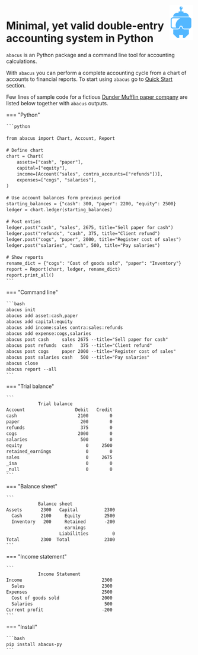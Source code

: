 <img width="64" align="right" src="assets/robot.png">

# Minimal, yet valid double-entry accounting system in Python

`abacus` is an Python package and a command line tool for
 accounting calculations.

With `abacus` you can perform a complete accounting cycle
from a chart of accounts to financial reports. 
To start using `abacus` go to [Quick Start](quick_start.md) section.

Few lines of sample code for a fictious [Dunder Mufflin paper company](https://en.wikipedia.org/wiki/Dunder_Mifflin) are listed below together with `abacus` outputs.

=== "Python" 

    ```python

    from abacus import Chart, Account, Report

    # Define chart
    chart = Chart(
        assets=["cash", "paper"],
        capital=["equity"],
        income=[Account("sales", contra_accounts=["refunds"])],
        expenses=["cogs", "salaries"],
    )

    # Use account balances form previous period
    starting_balances = {"cash": 300, "paper": 2200, "equity": 2500}
    ledger = chart.ledger(starting_balances)

    # Post enties
    ledger.post("cash", "sales", 2675, title="Sell paper for cash")
    ledger.post("refunds", "cash", 375, title="Client refund")
    ledger.post("cogs", "paper", 2000, title="Register cost of sales")
    ledger.post("salaries", "cash", 500, title="Pay salaries")

    # Show reports
    rename_dict = {"cogs": "Cost of goods sold", "paper": "Inventory"}
    report = Report(chart, ledger, rename_dict)
    report.print_all()
    ```

=== "Command line"

    ```bash
    abacus init
    abacus add asset:cash,paper
    abacus add capital:equity
    abacus add income:sales contra:sales:refunds
    abacus add expense:cogs,salaries
    abacus post cash     sales 2675 --title="Sell paper for cash"
    abacus post refunds  cash   375 --title="Client refund"
    abacus post cogs     paper 2000 --title="Register cost of sales"
    abacus post salaries cash   500 --title="Pay salaries"
    abacus close
    abacus report --all
    ```

=== "Trial balance"

    ```
                Trial balance
    Account                   Debit   Credit 
    cash                       2100        0 
    paper                       200        0 
    refunds                     375        0 
    cogs                       2000        0 
    salaries                    500        0 
    equity                        0     2500 
    retained_earnings             0        0 
    sales                         0     2675 
    _isa                          0        0 
    _null                         0        0 
    ```

=== "Balance sheet"

    ```
                Balance sheet
    Assets       2300   Capital          2300 
      Cash       2100     Equity         2500 
      Inventory   200     Retained       -200 
                          earnings              
                        Liabilities         0 
    Total        2300  Total             2300 
    ```

=== "Income statement"    

    ```
                Income Statement
    Income                              2300 
      Sales                             2300 
    Expenses                            2500 
      Cost of goods sold                2000 
      Salaries                           500 
    Current profit                      -200 
    ```

=== "Install"

    ```bash
    pip install abacus-py
    ```